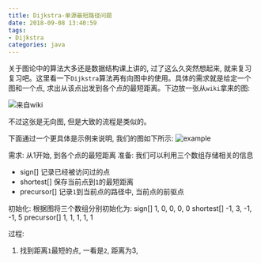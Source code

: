 ```yaml
---
title: Dijkstra-单源最短路径问题
date: 2018-09-08 13:40:59
tags:
- Dijkstra
categories: java 
---
```


关于图论中的算法大多还是数据结构课上讲的, 过了这么久突然想起来, 就来复习复习吧。这里看一下`Dijkstra`算法再有向图中的使用。具体的需求就是给定一个图和一个点, 求出从该点出发到各个点的最短距离。下边放一张从`wiki`拿来的图:
<!--more-->
![来自wiki](https://image.zero22.top/Dijkstra_Animation.gif)

不过这张是无向图, 但是大致的流程是类似的。

下面通过一个更具体是示例来说明, 我们的图如下所示:
![example](https://image.zero22.top/Dijkstra/example.png)

需求: 从1开始, 到各个点的最短距离
准备: 我们可以利用三个数组存储相关的信息
 
 * sign[] 记录已经被访问过的点
 * shortest[] 保存当前点到`1`的最短距离
 * precursor[] 记录`1`到当前点的路径中, 当前点的前驱点

初始化: 
根据图将三个数组分别初始化为:
sign[] 1, 0, 0, 0, 0
shortest[] -1, 3, -1, -1, 5
precursor[] 1, 1, 1, 1, 1

过程:

 1. 找到距离`1`最短的点, 一看是`2`, 距离为3, 